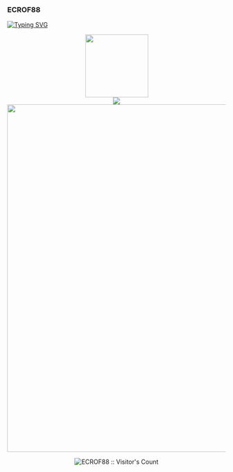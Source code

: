 ### ECROF88
[![Typing SVG](https://readme-typing-svg.demolab.com?font=CodeNewRoman+&weight=600&duration=8000&pause=200&width=435&lines=It's+for+me.;How+are+you+%3F)](https://git.io/typing-svg)
<div align="center"> <img height="145px" src="https://github-readme-stats.vercel.app/api?username=ECROF88&hide_title=true&hide_border=true&show_icons=trueline_height=26&text_color=000&icon_color=000&bg_color=0,ea6161,ffc64d,fffc4d,52fa5a&theme=transparent" /> </div>
<div align="center"> <img src="https://github-readme-stats.vercel.app/api/top-langs/?username=ECROF88&hide_title=true&hide_border=true&layout=compact&langs_count=6&text_color=000&icon_color=fff&bg_color=	#00E5EE&theme=transparent" /> </div>




<!--
**ECROF88/ECROF88** is a ✨ _special_ ✨ repository because its `README.md` (this file) appears on your GitHub profile.

Here are some ideas to get you started:

- 🔭 I’m currently working on ...
- 🌱 I’m currently learning ...
- 👯 I’m looking to collaborate on ...
- 🤔 I’m looking for help with ...
- 💬 Ask me about ...
- 📫 How to reach me: ...
- 😄 Pronouns: ...
- ⚡ Fun fact: ...
-->

<img width="800" src="https://github-readme-activity-graph.vercel.app/graph?username=ECROF88&theme=github-compact&hide_border=true&area=true" />
<p align="center"><img src="https://profile-counter.glitch.me/ECROF88/count.svg" alt="ECROF88 :: Visitor's Count" /></p>
